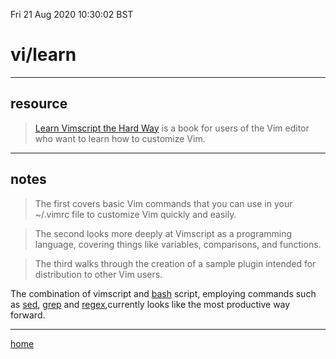 Fri 21 Aug 2020 10:30:02 BST

# vi/learn

___

## resource

> [Learn Vimscript the Hard Way](https://learnvimscriptthehardway.stevelosh.com/) is a book for users of the Vim editor who want to learn how to customize Vim.

___

## notes

> The first covers basic Vim commands that you can use in your ~/.vimrc file to customize Vim quickly and easily.

> The second looks more deeply at Vimscript as a programming language, covering things like variables, comparisons, and functions.

> The third walks through the creation of a sample plugin intended for distribution to other Vim users.

The combination of vimscript and [bash](URL) script, employing commands such as [sed](./sed-eg.md), [grep](./grep-eg.md) and [regex](./regex.md),currently looks like the most productive way forward. 

___

[home](./home.md)

